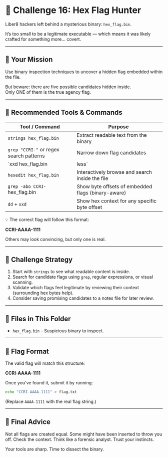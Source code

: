 # 🧠 Challenge 16: Hex Flag Hunter

Liber8 hackers left behind a mysterious binary: `hex_flag.bin`.

It’s too small to be a legitimate executable — which means it was likely crafted for something more… covert.

---

## 🎯 Your Mission

Use binary inspection techniques to uncover a hidden flag embedded within the file.

But beware: there are five possible candidates hidden inside.  
Only ONE of them is the true agency flag.

---

## 🧰 Recommended Tools & Commands

| Tool / Command                          | Purpose                                                |
|-----------------------------------------|--------------------------------------------------------|
| `strings hex_flag.bin`                  | Extract readable text from the binary                 |
| `grep "CCRI-"` or regex search patterns | Narrow down flag candidates                           |
| `xxd hex_flag.bin | less`               | View hex and ASCII side-by-side                       |
| `hexedit hex_flag.bin`                 | Interactively browse and search inside the file       |
| `grep -abo CCRI-` hex_flag.bin         | Show byte offsets of embedded flags (binary-aware)    |
| `dd` + `xxd`                            | Show hex context for any specific byte offset         |

💡 The correct flag will follow this format:

**CCRI-AAAA-1111**

Others may look convincing, but only one is real.

---

## 📝 Challenge Strategy

1. Start with `strings` to see what readable content is inside.
2. Search for candidate flags using `grep`, regular expressions, or visual scanning.
3. Validate which flags feel legitimate by reviewing their context (surrounding hex bytes help).
4. Consider saving promising candidates to a notes file for later review.

---

## 📂 Files in This Folder

- `hex_flag.bin` – Suspicious binary to inspect.

---

## 🏁 Flag Format

The valid flag will match this structure:

**CCRI-AAAA-1111**

Once you’ve found it, submit it by running:

```bash
echo "CCRI-AAAA-1111" > flag.txt
````

(Replace `AAAA-1111` with the real flag string.)

---

## 🧠 Final Advice

Not all flags are created equal. Some might have been inserted to throw you off.
Check the context. Think like a forensic analyst. Trust your instincts.

Your tools are sharp. Time to dissect the binary.
